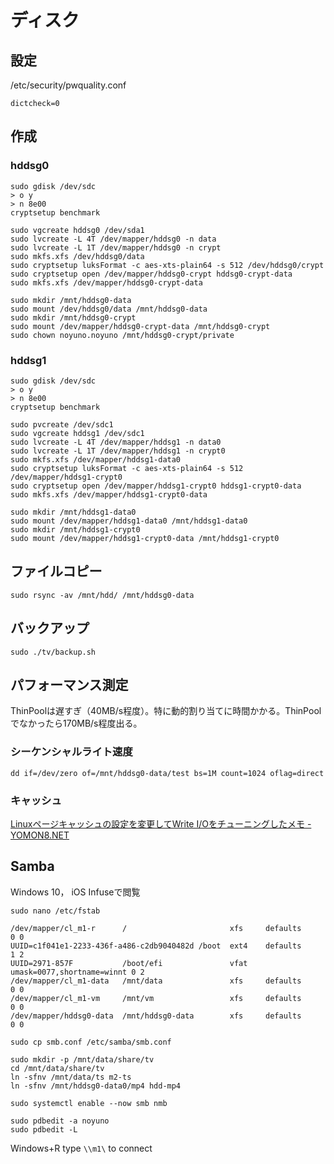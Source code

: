 # ディスク

## 設定

/etc/security/pwquality.conf
~~~
dictcheck=0
~~~

## 作成

### hddsg0

~~~
sudo gdisk /dev/sdc
> o y
> n 8e00
cryptsetup benchmark
~~~

~~~
sudo vgcreate hddsg0 /dev/sda1
sudo lvcreate -L 4T /dev/mapper/hddsg0 -n data
sudo lvcreate -L 1T /dev/mapper/hddsg0 -n crypt
sudo mkfs.xfs /dev/hddsg0/data
sudo cryptsetup luksFormat -c aes-xts-plain64 -s 512 /dev/hddsg0/crypt
sudo cryptsetup open /dev/mapper/hddsg0-crypt hddsg0-crypt-data
sudo mkfs.xfs /dev/mapper/hddsg0-crypt-data

sudo mkdir /mnt/hddsg0-data
sudo mount /dev/hddsg0/data /mnt/hddsg0-data
sudo mkdir /mnt/hddsg0-crypt
sudo mount /dev/mapper/hddsg0-crypt-data /mnt/hddsg0-crypt
sudo chown noyuno.noyuno /mnt/hddsg0-crypt/private
~~~

### hddsg1

~~~
sudo gdisk /dev/sdc
> o y
> n 8e00
cryptsetup benchmark
~~~

~~~
sudo pvcreate /dev/sdc1
sudo vgcreate hddsg1 /dev/sdc1
sudo lvcreate -L 4T /dev/mapper/hddsg1 -n data0
sudo lvcreate -L 1T /dev/mapper/hddsg1 -n crypt0
sudo mkfs.xfs /dev/mapper/hddsg1-data0
sudo cryptsetup luksFormat -c aes-xts-plain64 -s 512 /dev/mapper/hddsg1-crypt0
sudo cryptsetup open /dev/mapper/hddsg1-crypt0 hddsg1-crypt0-data
sudo mkfs.xfs /dev/mapper/hddsg1-crypt0-data

sudo mkdir /mnt/hddsg1-data0
sudo mount /dev/mapper/hddsg1-data0 /mnt/hddsg1-data0
sudo mkdir /mnt/hddsg1-crypt0
sudo mount /dev/mapper/hddsg1-crypt0-data /mnt/hddsg1-crypt0
~~~

## ファイルコピー

~~~
sudo rsync -av /mnt/hdd/ /mnt/hddsg0-data
~~~

## バックアップ

~~~
sudo ./tv/backup.sh
~~~

## パフォーマンス測定

ThinPoolは遅すぎ（40MB/s程度）。特に動的割り当てに時間かかる。ThinPoolでなかったら170MB/s程度出る。

### シーケンシャルライト速度

~~~
dd if=/dev/zero of=/mnt/hddsg0-data/test bs=1M count=1024 oflag=direct
~~~

### キャッシュ

[Linuxページキャッシュの設定を変更してWrite I/Oをチューニングしたメモ - YOMON8.NET](https://yomon.hatenablog.com/entry/2017/04/01/131732)


## Samba


Windows 10， iOS Infuseで閲覧

~~~
sudo nano /etc/fstab
~~~

~~~
/dev/mapper/cl_m1-r      /                       xfs     defaults        0 0
UUID=c1f041e1-2233-436f-a486-c2db9040482d /boot  ext4    defaults        1 2
UUID=2971-857F           /boot/efi               vfat    umask=0077,shortname=winnt 0 2
/dev/mapper/cl_m1-data   /mnt/data               xfs     defaults        0 0
/dev/mapper/cl_m1-vm     /mnt/vm                 xfs     defaults        0 0
/dev/mapper/hddsg0-data  /mnt/hddsg0-data        xfs     defaults        0 0
~~~

~~~
sudo cp smb.conf /etc/samba/smb.conf

~~~

~~~
sudo mkdir -p /mnt/data/share/tv
cd /mnt/data/share/tv
ln -sfnv /mnt/data/ts m2-ts
ln -sfnv /mnt/hddsg0-data0/mp4 hdd-mp4

sudo systemctl enable --now smb nmb

sudo pdbedit -a noyuno
sudo pdbedit -L
~~~

Windows+R type `\\m1\` to connect
